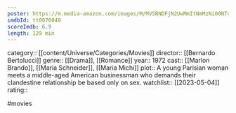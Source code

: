 ```yaml
---
poster: https://m.media-amazon.com/images/M/MV5BNDFjN2UwMmItNmMzNi00NTdhLWJlY2EtZmI3MGJiMmQ5MzUxXkEyXkFqcGdeQXVyMjUzOTY1NTc@._V1_SX300.jpg
imdbId: tt0070849
scoreImdb: 6.9
length: 129 min
---
```


category:: [[content/Universe/Categories/Movies]]
director:: [[Bernardo Bertolucci]]
genre:: [[Drama]], [[Romance]]
year:: 1972
cast:: [[Marlon Brando]], [[Maria Schneider]], [[Maria Michi]]
plot:: A young Parisian woman meets a middle-aged American businessman who demands their clandestine relationship be based only on sex.
watchlist:: [[2023-05-04]]
rating::

#movies 

